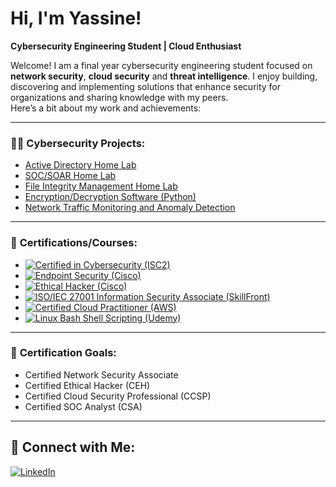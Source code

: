 # Hi, I'm Yassine!  
**Cybersecurity Engineering Student | Cloud Enthusiast**

Welcome! I am a final year cybersecurity engineering student focused on **network security**, **cloud security** and **threat intelligence**. I enjoy building, discovering and implementing solutions that enhance security for organizations and sharing knowledge with my peers. </br>
Here’s a bit about my work and achievements:

---

### 👨‍💻 **Cybersecurity Projects:**
- [Active Directory Home Lab](https://github.com/yassinebenjaber/ac-homelab)
- [SOC/SOAR Home Lab](https://github.com/yassinebenjaber/SOC-OAR-HOMELAB)
- [File Integrity Management Home Lab](https://github.com/yassinebenjaber/file-int-mgmt)
- [Encryption/Decryption Software (Python)](https://github.com/yassinebenjaber/ENC-DYC1)
- [Network Traffic Monitoring and Anomaly Detection](https://github.com/yassinebenjaber/Splunk-home-lab-1)

---

### 📝 **Certifications/Courses:**
- [![Certified in Cybersecurity (ISC2)](https://via.placeholder.com/150x30/32CD32/FFFFFF?text=Certified+in+Cybersecurity+(ISC2))](https://www.credly.com/badges/f33d90f9-21f1-4039-a0e4-a527f262ed56/linked_in_profile)
- [![Endpoint Security (Cisco)](https://via.placeholder.com/150x30/0000FF/FFFFFF?text=Endpoint+Security+(Cisco))](https://www.credly.com/earner/earned/badge/98f48eb2-859b-4137-bf4c-2b5ee6edb4f6)
- [![Ethical Hacker (Cisco)](https://via.placeholder.com/150x30/0000FF/FFFFFF?text=Ethical+Hacker+(Cisco))](https://www.credly.com/badges/bc354ceb-bf9e-433c-a49a-7ceb7570167a/linked_in_profile)
- [![ISO/IEC 27001 Information Security Associate (SkillFront)](https://via.placeholder.com/150x30/FF0000/FFFFFF?text=ISO/IEC+27001+Information+Security+Associate)](https://www.skillfront.com/Badges/89650930341204)
- [![Certified Cloud Practitioner (AWS)](https://via.placeholder.com/150x30/FFA500/FFFFFF?text=Certified+Cloud+Practitioner+(AWS))](https://www.credly.com/badges/6cdb2c5c-245f-4b5d-834d-74acd83bb8d6/linked_in_profile)
- [![Linux Bash Shell Scripting (Udemy)](https://via.placeholder.com/150x30/FFFFFF/000000?text=Linux+Bash+Shell+Scripting+(Udemy))](https://www.udemy.com/certificate/UC-2177293d-1125-4bc6-ac4b-0b8b98587300/)

---

### 🎯 **Certification Goals:**
- Certified Network Security Associate
- Certified Ethical Hacker (CEH)
- Certified Cloud Security Professional (CCSP)
- Certified SOC Analyst (CSA)



---

## 🔗 **Connect with Me:**

[![LinkedIn](https://img.shields.io/badge/linkedin-0A66C2?style=for-the-badge&logo=linkedin&logoColor=white)](https://www.linkedin.com/in/yassine-ben-jaber/)

